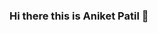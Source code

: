 ### Hi there this is Aniket Patil 👋

<!--
**aniketpatil03/aniketpatil03** is a ✨ _special_ ✨ repository because its `README.md` (this file) appears on your GitHub profile.

Here are some ideas to get you started:

- 🔭 I’m currently working on ...Python & Django
- 🌱 I’m currently learning ...Javascript,Bootstrap
- 👯 I’m looking to collaborate on ... Web Page Designing
- 🤔 I’m looking for help with ... App development
- 💬 Ask me about ... anything
- 📫 How to reach me: ...[LinkedIn] (https://www.linkedin.com/in/aniketpatil29)
- 😄 Pronouns: ... He/him
- ⚡ Fun fact: ... I can code😉
-->
